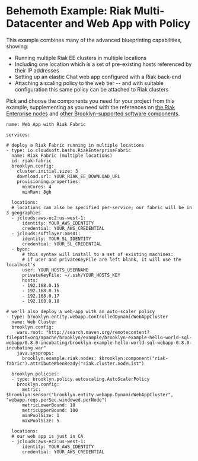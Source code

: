 ---
---

# Behemoth Example:  Riak Multi-Datacenter and Web App with Policy

This example combines many of the advanced blueprinting capabilities, showing:

* Running multiple Riak EE clusters in multiple locations
* Including one location which is a set of pre-existing hosts referenced by their IP addresses
* Setting up an elastic Chat web app configured with a Riak back-end
* Attaching a scaling policy to the web tier -- and with suitable configuration this same
  policy can be attached to Riak clusters

Pick and choose the components you need for your project from this example,
supplementing as you need with the references on
[the Riak Enterprise nodes](catalog/index.html) and
[other Brooklyn-supported software components](https://brooklyn.io/learnmore/catalog/).


```
name: Web App with Riak Fabric

services:

# deploy a Riak Fabric running in multiple locations
- type: io.cloudsoft.basho.RiakEnterpriseFabric
  name: Riak Fabric (multiple locations)
  id: riak-fabric
  brooklyn.config:
    cluster.initial.size: 3
    download.url: YOUR_RIAK_EE_DOWNLOAD_URL
    provisioning.properties:
      minCores: 4
      minRam: 8gb
      
  locations:
  # locations can also be specified per-service; our fabric will be in 3 geographies 
  - jclouds:aws-ec2:us-west-1:
      identity: YOUR_AWS_IDENTITY
      credential: YOUR_AWS_CREDENTIAL
  - jclouds:softlayer:ams01:
      identity: YOUR_SL_IDENTITY
      credential: YOUR_SL_CREDENTIAL
  - byon:
      # this syntax will install to a set of existing machines:
      # if user and privateKeyFile are left blank, it will use the localhost's
      user: YOUR_HOSTS_USERNAME
      privateKeyFile: ~/.ssh/YOUR_HOSTS_KEY
      hosts:
      - 192.168.0.15
      - 192.168.0.16
      - 192.168.0.17
      - 192.168.0.18
      
# we'll also deploy a web-app with an auto-scaler policy
- type: brooklyn.entity.webapp.ControlledDynamicWebAppCluster
  name: Web Cluster
  brooklyn.config:
    wars.root: "http://search.maven.org/remotecontent?filepath=org/apache/brooklyn/example/brooklyn-example-hello-world-sql-webapp/0.8.0-incubating/brooklyn-example-hello-world-sql-webapp-0.8.0-incubating.war"
    java.sysprops: 
      brooklyn.example.riak.nodes: $brooklyn:component("riak-fabric").attributeWhenReady("riak.cluster.nodeList")
      
  brooklyn.policies:
  - type: brooklyn.policy.autoscaling.AutoScalerPolicy
    brooklyn.config:
      metric: $brooklyn:sensor("brooklyn.entity.webapp.DynamicWebAppCluster", "webapp.reqs.perSec.windowed.perNode")
      metricLowerBound: 10
      metricUpperBound: 100
      minPoolSize: 1
      maxPoolSize: 5
      
  locations:
  # our web app is just in CA
  - jclouds:aws-ec2:us-west-1:
      identity: YOUR_AWS_IDENTITY
      credential: YOUR_AWS_CREDENTIAL
```
